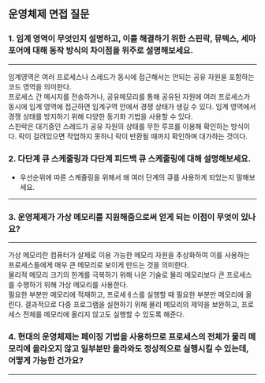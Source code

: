 ## 운영체제 면접 질문

### 1. 임계 영역이 무엇인지 설명하고, 이를 해결하기 위한 스핀락, 뮤텍스, 세마포어에 대해 동작 방식의 차이점을 위주로 설명해보세요.
---
임계영역은 여러 프로세스나 스레드가 동시에 접근해서는 안되는 공유 자원을 포함하는 코드 영역을 의미한다.  
프로세스 간 메시지를 전송하거나, 공유메모리를 통해 공유된 자원에 여러 프로세스가 동시에 임계 영역에 접근하면 임계구역 안에서 경쟁 상태가 생길 수 있다.
임계 영역에서 경쟁 상태를 방지하기 위해 다양한 동기화 기법을 사용할 수 있다.  
스핀락은 대기중인 스레드가 공유 자원의 상태를 무한 루프를 이용해 확인하는 방식이다. 락이 걸려있으면 작업하지 못하니 락이 반환될 때까지 확인하며 대가하는 것이다.




### 2. 다단계 큐 스케줄링과 다단계 피드백 큐 스케줄링에 대해 설명해보세요.
- 우선순위에 따른 스케줄링을 위해서 왜 여러 단계의 큐를 사용하게 되었는지 말해보세요.
---






### 3. 운영체제가 가상 메모리를 지원해줌으로써 얻게 되는 이점이 무엇이 있나요?
---
가상 메모리란 컴퓨터가 살제로 이용 가능한 메모리 자원을 추상화하여 이를 사용하는 프로세스들에게 매우 큰 메모리로 보이게 만드는 것을 의미한다.  
물리적 메모리 크기의 한계를 극복하기 위해 나온 기술로 물리 메모리보다 큰 프로세스를 수행하기 위해 가상 메모리를 사용한다.  
필요한 부분만 메모리에 적재하고, 프로세ㅔ스를 실행할 때 필요한 부분만 메모리에 올린다.
결과적으로 다중 프로그램을 실현하기 위해 물리 메모리의 제약을 보완하고, 프로세스 전체를 메모리에 올리지 않고도 실행할 수 있도록 해준다.   


### 4. 현대의 운영체제는 페이징 기법을 사용하므로 프로세스의 전체가 물리 메모리에 올라오지 않고 일부분만 올라와도 정상적으로 실행시킬 수 있는데, 어떻게 가능한 건가요?
---
